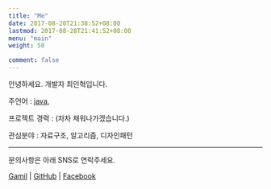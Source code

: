 ```yaml
---
title: "Me"
date: 2017-08-20T21:38:52+08:00
lastmod: 2017-08-28T21:41:52+08:00
menu: "main"
weight: 50

comment: false
---
```


안녕하세요. 개발자 최인혁입니다.

주언어 : [java](https://java.com),

프로젝트 경력 : (차차 채워나가겠습니다.)

관심분야 : 자료구조, 알고리즘, 디자인패턴

---
문의사항은 아래 SNS로 연락주세요.


[Gamil](mailto:dlsgur1447@gmail.com)
|
[GitHub](https://github.com/inhyuck)
|
[Facebook](https://www.facebook.com/inhyuck.choi.549)


